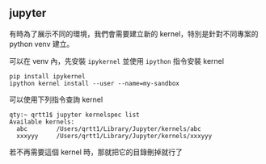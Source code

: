 ## jupyter

有時為了展示不同的環境，我們會需要建立新的 kernel，特別是針對不同專案的 python venv 建立。

可以在 venv 內，先安裝 `ipykernel` 並使用 `ipython` 指令安裝 kernel

```
pip install ipykernel
ipython kernel install --user --name=my-sandbox
```


可以使用下列指令查詢 kernel

```
qty:~ qrtt1$ jupyter kernelspec list
Available kernels:
  abc        /Users/qrtt1/Library/Jupyter/kernels/abc
  xxxyyy     /Users/qrtt1/Library/Jupyter/kernels/xxxyyy
```

若不再需要這個 kernel 時，那就把它的目錄刪掉就行了
